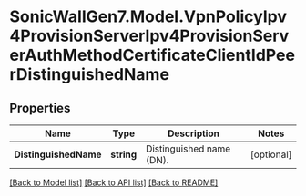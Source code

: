 # SonicWallGen7.Model.VpnPolicyIpv4ProvisionServerIpv4ProvisionServerAuthMethodCertificateClientIdPeerDistinguishedName

## Properties

Name | Type | Description | Notes
------------ | ------------- | ------------- | -------------
**DistinguishedName** | **string** | Distinguished name (DN). | [optional] 

[[Back to Model list]](../README.md#documentation-for-models) [[Back to API list]](../README.md#documentation-for-api-endpoints) [[Back to README]](../README.md)

